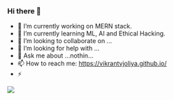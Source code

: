 ### Hi there 👋

- 🔭 I’m currently working on MERN stack.
- 🌱 I’m currently learning ML, AI and Ethical Hacking. 
- 👯 I’m looking to collaborate on ...
- 🤔 I’m looking for help with ...
- 💬 Ask me about ...nothin...
- 📫 How to reach me: https://vikrantvjoliya.github.io/
- ⚡ 

<img src="https://media.giphy.com/media/ejDAt8m2k9mN6LRsQ2/giphy.gif">
